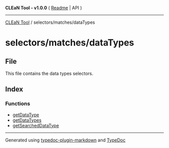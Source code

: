**CLEaN Tool - v1.0.0** ( [Readme](../../../README.md) \| API )

***

[CLEaN Tool](../../../modules.md) / selectors/matches/dataTypes

# selectors/matches/dataTypes

## File

This file contains the data types selectors.

## Index

### Functions

- [getDataType](functions/getDataType.md)
- [getDataTypes](functions/getDataTypes.md)
- [getSearchedDataType](functions/getSearchedDataType.md)

***

Generated using [typedoc-plugin-markdown](https://www.npmjs.com/package/typedoc-plugin-markdown) and [TypeDoc](https://typedoc.org/)
